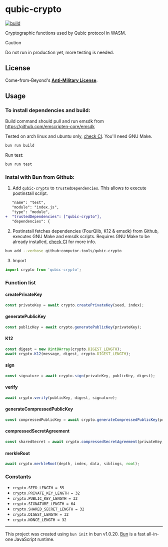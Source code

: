 # qubic-crypto
[![build](https://github.com/computor-tools/qubic-crypto/actions/workflows/build.yml/badge.svg)](https://github.com/computor-tools/qubic-crypto/actions/workflows/build.yml)

Cryptographic functions used by Qubic protocol in WASM.

> [!CAUTION]
> Do not run in production yet, more testing is needed.

## License
Come-from-Beyond's [**Anti-Military License**](LICENSE).

## Usage
### To install dependencies and build:
Build command should pull and run emsdk from https://github.com/emscripten-core/emsdk

Tested on arch linux and ubuntu only, [check CI](https://github.com/computor-tools/qubic-crypto/actions). You'll need GNU Make.
```bash
bun run build
```

Run test:
```bash
bun run test
```

### Instal with Bun from Github:
1. Add `qubic-crypto` to `trustedDependencies`. This allows to execute postinstall script.
```diff
   "name": "test",
   "module": "index.js",
   "type": "module",
+  "trustedDependencies": ["qubic-crypto"],
   "dependencies": {
```
2. Postinstall fetches dependencies (FourQlib, K12 & emsdk) from Github, executes GNU Make and emsdk scripts. Requires GNU Make to be already installed, [check CI](https://github.com/computor-tools/qubic-crypto/actions) for more info.
```bash
bun add --verbose github:computor-tools/qubic-crypto
```

3. Import
```js
import crypto from 'qubic-crypto';
```

### Function list
#### createPrivateKey
```js
const privateKey = await crypto.createPrivateKey(seed, index);
```

#### generatePublicKey
```js
const publicKey = await crypto.generatePublicKey(privateKey);
```

#### K12
```js
const digest = new Uint8Array(crypto.DIGEST_LENGTH);
await crypto.K12(message, digest, crypto.DIGEST_LENGTH);
```

#### sign
```js
const signature = await crypto.sign(privateKey, publicKey, digest);
```

#### verify
```js
await crypto.verify(publicKey, digest, signature);
```

#### generateCompressedPublicKey
```js
const compressedPublicKey = await crypto.generateCompressedPublicKey(privateKey);
```

#### compressedSecretAgreement
```js
const sharedSecret = await crypto.compressedSecretAgreement(privateKey, compressedPublicKey);
```

#### merkleRoot
```js
await crypto.merkleRoot(depth, index, data, siblings, root);
```

### Constants
- `crypto.SEED_LENGTH = 55`
- `crypto.PRIVATE_KEY_LENGTH = 32`
- `crypto.PUBLIC_KEY_LENGTH = 32`
- `crypto.SIGNATURE_LENGTH = 64`
- `crypto.SHARED_SECRET_LENGTH = 32`
- `crypto.DIGEST_LENGTH = 32`
- `crypto.NONCE_LENGTH = 32`

---

This project was created using `bun init` in bun v1.0.20. [Bun](https://bun.sh) is a fast all-in-one JavaScript runtime.
